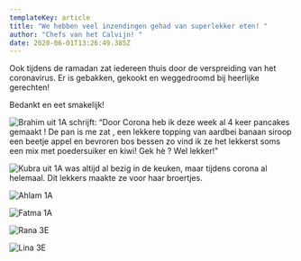 ```yaml
---
templateKey: article
title: "We hebben veel inzendingen gehad van superlekker eten! "
author: "Chefs van het Calvijn! "
date: 2020-06-01T13:26:49.385Z
---
```

Ook tijdens de ramadan zat iedereen thuis door de verspreiding van het coronavirus. Er is gebakken, gekookt en weggedroomd bij heerlijke gerechten! 

Bedankt en eet smakelijk! 

![Brahim uit 1A schrijft: “Door Corona heb ik deze week al 4 keer pancakes gemaakt ! De pan is me zat , een lekkere topping van aardbei banaan siroop een beetje appel en bevroren bos bessen zo vind ik ze het lekkerst soms een mix met poedersuiker en kiwi! Gek hè ? Wel lekker!"](/img/screen-shot-2020-06-02-at-13.21.01.png)

![Kubra uit 1A was altijd al bezig in de keuken, maar tijdens corona al helemaal. Dit lekkers maakte ze voor haar broertjes. ](/img/thumbnail_image0.jpg)

![Ahlam 1A](/img/f55d42f5-7c4f-4c8a-8fb0-2ebf46270786.jpg)

![Fatma 1A](/img/screen-shot-2020-06-01-at-21.41.14.png)

![Rana 3E](/img/img_4178.jpg)

![Lina 3E](/img/thumbnail_image3.png)